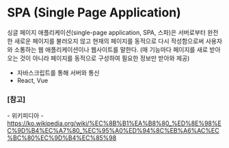 # SPA (Single Page Application)
싱글 페이지 애플리케이션(single-page application, SPA, 스파)은 서버로부터 완전한 새로운 페이지를 불러오지 않고 현재의 페이지를 동적으로 다시 작성함으로써 사용자와 소통하는 웹 애플리케이션이나 웹사이트를 말한다.
(매 기능마다 페이지를 새로 받아오는 것이 아니라 페이지를 동적으로 구성하여 필요한 정보만 받아와 제공)

- 자바스크립트를 통해 서버와 통신
- React, Vue


### [참고]
  *-* 위키피디아 - https://ko.wikipedia.org/wiki/%EC%8B%B1%EA%B8%80_%ED%8E%98%EC%9D%B4%EC%A7%80_%EC%95%A0%ED%94%8C%EB%A6%AC%EC%BC%80%EC%9D%B4%EC%85%98 <br>